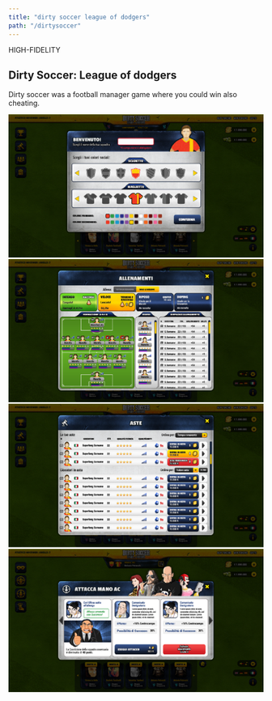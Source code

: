 ```yaml
---
title: "dirty soccer league of dodgers"
path: "/dirtysoccer"
---
```


<div class="project-container">
    <span class="post-type">HIGH-FIDELITY</span>
    <h2 class="post-title">
        Dirty Soccer: League of dodgers
    </h2>
    <p>
    Dirty soccer was a football manager game where you could win also cheating.
    </p>
    <img src="./portfolio_assets/portfolio_002-08.png" alt="prova" />
    <img src="./portfolio_assets/portfolio_002-09.png" alt="prova" />
    <img src="./portfolio_assets/portfolio_002-10.png" alt="prova" />
    <img src="./portfolio_assets/portfolio_002-11.png" alt="prova" />
</div>